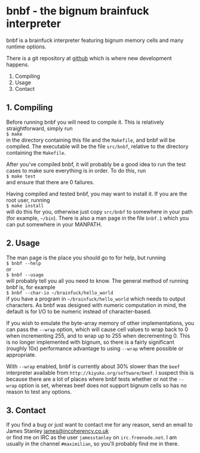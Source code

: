 # bnbf - the bignum brainfuck interpreter

bnbf is a brainfuck interpreter featuring bignum memory cells and many runtime
options.

There is a git repository at [github](http://github.com/jes/bnbf) which is where
new development happens.

  1. Compiling
  2. Usage
  3. Contact

## 1. Compiling

Before running bnbf you will need to compile it. This is relatively
straightforward, simply run  
  `$ make`  
in the directory containing this file and the `Makefile`, and bnbf will be
compiled. The executable will be the file `src/bnbf`, relative to the directory
containing the `Makefile`.

After you've compiled bnbf, it will probably be a good idea to run the test
cases to make sure everything is in order. To do this, run  
  `$ make test`  
and ensure that there are 0 failures.

Having compiled and tested bnbf, you may want to install it. If you are the root
user, running  
  `$ make install`  
will do this for you, otherwise just copy `src/bnbf` to somewhere in your path
(for example, `~/bin`). There is also a man page in the file `bnbf.1` which you
can put somewhere in your MANPATH.

## 2. Usage

The man page is the place you should go to for help, but running  
  `$ bnbf --help`  
or  
  `$ bnbf --usage`  
will probably tell you all you need to know. The general method of running bnbf
is, for example  
  `$ bnbf --char-io ~/brainfuck/hello_world`  
if you have a program in `~/brainfuck/hello_world` which needs to output
characters. As bnbf was designed with numeric computation in mind, the default
is for I/O to be numeric instead of character-based.

If you wish to emulate the byte-array memory of other implementations, you can
pass the `--wrap` option, which will cause cell values to wrap back to 0 when
incrementing 255, and to wrap up to 255 when decrementing 0. This is no longer
implemented with bignum, so there is a fairly significant (roughly 10x)
performance advantage to using `--wrap` where possible or appropriate.

With `--wrap` enabled, bnbf is currently about 30% slower than the `beef`
interpreter available from `http://kiyuko.org/software/beef`. I suspect this is
because there are a lot of places where bnbf tests whether or not the `--wrap`
option is set, whereas beef does not support bignum cells so has no reason to
test any options.

## 3. Contact

If you find a bug or just want to contact me for any reason, send an email to  
  James Stanley <james@incoherency.co.uk>  
or find me on IRC as the user `jamesstanley` on `irc.freenode.net`. I am
usually in the channel `#maximilian`, so you'll probably find me in there.

